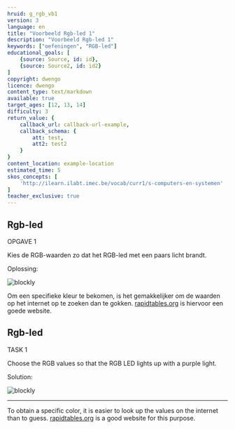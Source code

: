 ```yaml
---
hruid: g_rgb_vb1
version: 3
language: en
title: "Voorbeeld Rgb-led 1"
description: "Voorbeeld Rgb-led 1"
keywords: ["oefeningen", "RGB-led"]
educational_goals: [
    {source: Source, id: id}, 
    {source: Source2, id: id2}
]
copyright: dwengo
licence: dwengo
content_type: text/markdown
available: true
target_ages: [12, 13, 14]
difficulty: 3
return_value: {
    callback_url: callback-url-example,
    callback_schema: {
        att: test,
        att2: test2
    }
}
content_location: example-location
estimated_time: 5
skos_concepts: [
    'http://ilearn.ilabt.imec.be/vocab/curr1/s-computers-en-systemen'
]
teacher_exclusive: true
---
```

## Rgb-led

OPGAVE 1

Kies de RGB-waarden zo dat het RGB-led met een paars licht brandt.

Oplossing:  

![blockly](@learning-object/rgb_m1/nl/3)

<div class="alert alert-box alert-success">
Om een specifieke kleur te bekomen, is het gemakkelijker om de waarden op het internet op te zoeken dan te gokken. <a href="https://www.rapidtables.org/nl/web/color/purple-color.html">rapidtables.org</a> is hiervoor een goede website.
</div>

## Rgb-led

TASK 1

Choose the RGB values so that the RGB LED lights up with a purple light.

Solution:  

![blockly](@learning-object/rgb_m1/nl/3)

***

<div class="alert alert-box alert-success">
To obtain a specific color, it is easier to look up the values on the internet than to guess. <a href="https://www.rapidtables.com/web/color/purple-color.html">rapidtables.org</a> is a good website for this purpose.
</div>